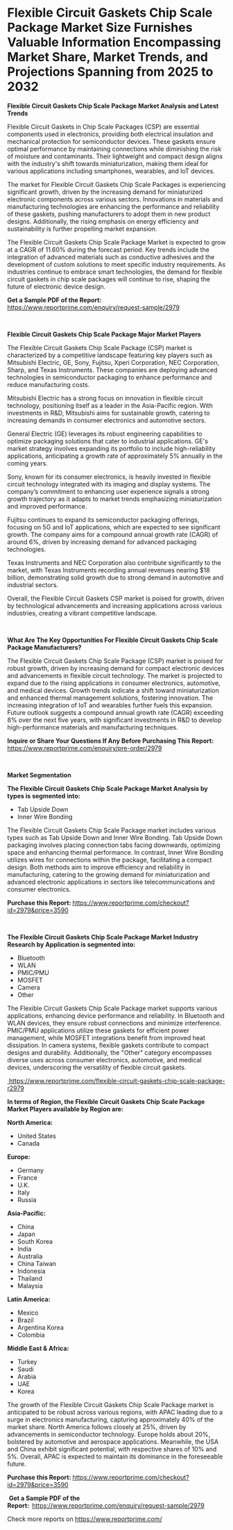 <p><h1>Flexible Circuit Gaskets Chip Scale Package Market Size Furnishes Valuable Information Encompassing Market Share, Market Trends, and Projections Spanning from 2025 to 2032</h1></p><p><strong>Flexible Circuit Gaskets Chip Scale Package Market Analysis and Latest Trends</strong></p>
<p><p>Flexible Circuit Gaskets in Chip Scale Packages (CSP) are essential components used in electronics, providing both electrical insulation and mechanical protection for semiconductor devices. These gaskets ensure optimal performance by maintaining connections while diminishing the risk of moisture and contaminants. Their lightweight and compact design aligns with the industry's shift towards miniaturization, making them ideal for various applications including smartphones, wearables, and IoT devices.</p><p>The market for Flexible Circuit Gaskets Chip Scale Packages is experiencing significant growth, driven by the increasing demand for miniaturized electronic components across various sectors. Innovations in materials and manufacturing technologies are enhancing the performance and reliability of these gaskets, pushing manufacturers to adopt them in new product designs. Additionally, the rising emphasis on energy efficiency and sustainability is further propelling market expansion.</p><p>The Flexible Circuit Gaskets Chip Scale Package Market is expected to grow at a CAGR of 11.60% during the forecast period. Key trends include the integration of advanced materials such as conductive adhesives and the development of custom solutions to meet specific industry requirements. As industries continue to embrace smart technologies, the demand for flexible circuit gaskets in chip scale packages will continue to rise, shaping the future of electronic device design.</p></p>
<p><strong>Get a Sample PDF of the Report:&nbsp;</strong> <a href="https://www.reportprime.com/enquiry/request-sample/2979?utm_campaign=3554&utm_medium=2&utm_source=Github&utm_content=ia&utm_term=18032025&utm_id=flexible-circuit-gaskets-chip-scale-package">https://www.reportprime.com/enquiry/request-sample/2979</a></p>
<p>&nbsp;</p>
<p><strong>Flexible Circuit Gaskets Chip Scale Package Major Market Players</strong></p>
<p><p>The Flexible Circuit Gaskets Chip Scale Package (CSP) market is characterized by a competitive landscape featuring key players such as Mitsubishi Electric, GE, Sony, Fujitsu, Xperi Corporation, NEC Corporation, Sharp, and Texas Instruments. These companies are deploying advanced technologies in semiconductor packaging to enhance performance and reduce manufacturing costs.</p><p>Mitsubishi Electric has a strong focus on innovation in flexible circuit technology, positioning itself as a leader in the Asia-Pacific region. With investments in R&D, Mitsubishi aims for sustainable growth, catering to increasing demands in consumer electronics and automotive sectors. </p><p>General Electric (GE) leverages its robust engineering capabilities to optimize packaging solutions that cater to industrial applications. GE's market strategy involves expanding its portfolio to include high-reliability applications, anticipating a growth rate of approximately 5% annually in the coming years.</p><p>Sony, known for its consumer electronics, is heavily invested in flexible circuit technology integrated with its imaging and display systems. The company’s commitment to enhancing user experience signals a strong growth trajectory as it adapts to market trends emphasizing miniaturization and improved performance.</p><p>Fujitsu continues to expand its semiconductor packaging offerings, focusing on 5G and IoT applications, which are expected to see significant growth. The company aims for a compound annual growth rate (CAGR) of around 6%, driven by increasing demand for advanced packaging technologies.</p><p>Texas Instruments and NEC Corporation also contribute significantly to the market, with Texas Instruments recording annual revenues nearing $18 billion, demonstrating solid growth due to strong demand in automotive and industrial sectors.</p><p>Overall, the Flexible Circuit Gaskets CSP market is poised for growth, driven by technological advancements and increasing applications across various industries, creating a vibrant competitive landscape.</p></p>
<p>&nbsp;</p>
<p><strong>What Are The Key Opportunities For Flexible Circuit Gaskets Chip Scale Package Manufacturers?</strong></p>
<p><p>The Flexible Circuit Gaskets Chip Scale Package (CSP) market is poised for robust growth, driven by increasing demand for compact electronic devices and advancements in flexible circuit technology. The market is projected to expand due to the rising applications in consumer electronics, automotive, and medical devices. Growth trends indicate a shift toward miniaturization and enhanced thermal management solutions, fostering innovation. The increasing integration of IoT and wearables further fuels this expansion. Future outlook suggests a compound annual growth rate (CAGR) exceeding 8% over the next five years, with significant investments in R&D to develop high-performance materials and manufacturing techniques.</p></p>
<p><strong>Inquire or Share Your Questions If Any Before Purchasing This Report:</strong> <a href="https://www.reportprime.com/enquiry/pre-order/2979?utm_campaign=3554&utm_medium=2&utm_source=Github&utm_content=ia&utm_term=18032025&utm_id=flexible-circuit-gaskets-chip-scale-package">https://www.reportprime.com/enquiry/pre-order/2979</a></p>
<p>&nbsp;</p>
<p><strong>Market Segmentation</strong></p>
<p><strong>The Flexible Circuit Gaskets Chip Scale Package Market Analysis by types is segmented into:</strong></p>
<p><ul><li>Tab Upside Down</li><li>Inner Wire Bonding</li></ul></p>
<p><p>The Flexible Circuit Gaskets Chip Scale Package market includes various types such as Tab Upside Down and Inner Wire Bonding. Tab Upside Down packaging involves placing connection tabs facing downwards, optimizing space and enhancing thermal performance. In contrast, Inner Wire Bonding utilizes wires for connections within the package, facilitating a compact design. Both methods aim to improve efficiency and reliability in manufacturing, catering to the growing demand for miniaturization and advanced electronic applications in sectors like telecommunications and consumer electronics.</p></p>
<p><strong>Purchase this Report:&nbsp;</strong><a href="https://www.reportprime.com/checkout?id=2979&price=3590&utm_campaign=3554&utm_medium=2&utm_source=Github&utm_content=ia&utm_term=18032025&utm_id=flexible-circuit-gaskets-chip-scale-package">https://www.reportprime.com/checkout?id=2979&price=3590</a></p>
<p>&nbsp;</p>
<p><strong>The Flexible Circuit Gaskets Chip Scale Package Market Industry Research by Application is segmented into:</strong></p>
<p><ul><li>Bluetooth</li><li>WLAN</li><li>PMIC/PMU</li><li>MOSFET</li><li>Camera</li><li>Other</li></ul></p>
<p><p>The Flexible Circuit Gaskets Chip Scale Package market supports various applications, enhancing device performance and reliability. In Bluetooth and WLAN devices, they ensure robust connections and minimize interference. PMIC/PMU applications utilize these gaskets for efficient power management, while MOSFET integrations benefit from improved heat dissipation. In camera systems, flexible gaskets contribute to compact designs and durability. Additionally, the "Other" category encompasses diverse uses across consumer electronics, automotive, and medical devices, underscoring the versatility of flexible circuit gaskets.</p></p>
<p><a href="https://www.reportprime.com/flexible-circuit-gaskets-chip-scale-package-r2979?utm_campaign=3554&utm_medium=2&utm_source=Github&utm_content=ia&utm_term=18032025&utm_id=flexible-circuit-gaskets-chip-scale-package">&nbsp;https://www.reportprime.com/flexible-circuit-gaskets-chip-scale-package-r2979</a></p>
<p><strong>In terms of Region, the Flexible Circuit Gaskets Chip Scale Package Market Players available by Region are:</strong></p>
<p>
    <p> <strong> North America: </strong>
        <ul>
            <li>United States</li>
            <li>Canada</li>
        </ul>
        </p> 
    <p> <strong> Europe: </strong>
        <ul>
            <li>Germany</li>
            <li>France</li>
            <li>U.K.</li>
            <li>Italy</li>
            <li>Russia</li>
        </ul>
        </p> 
    <p> <strong> Asia-Pacific: </strong>
        <ul>
            <li>China</li>
            <li>Japan</li>
            <li>South Korea</li>
            <li>India</li>
            <li>Australia</li>
            <li>China Taiwan</li>
            <li>Indonesia</li>
            <li>Thailand</li>
            <li>Malaysia</li>
        </ul>
        </p> 
    <p> <strong> Latin America: </strong>
        <ul>
            <li>Mexico</li>
            <li>Brazil</li>
            <li>Argentina Korea</li>
            <li>Colombia</li>
        </ul>
        </p> 
    <p> <strong> Middle East & Africa: </strong>
        <ul>
            <li>Turkey</li>
            <li>Saudi</li>
            <li>Arabia</li>
            <li>UAE</li>
            <li>Korea</li>
        </ul>
    </p>
    </p>
<p><p>The growth of the Flexible Circuit Gaskets Chip Scale Package market is anticipated to be robust across various regions, with APAC leading due to a surge in electronics manufacturing, capturing approximately 40% of the market share. North America follows closely at 25%, driven by advancements in semiconductor technology. Europe holds about 20%, bolstered by automotive and aerospace applications. Meanwhile, the USA and China exhibit significant potential, with respective shares of 10% and 5%. Overall, APAC is expected to maintain its dominance in the foreseeable future.</p></p>
<p><strong>Purchase this Report: </strong><a href="https://www.reportprime.com/checkout?id=2979&price=3590&utm_campaign=3554&utm_medium=2&utm_source=Github&utm_content=ia&utm_term=18032025&utm_id=flexible-circuit-gaskets-chip-scale-package">https://www.reportprime.com/checkout?id=2979&price=3590</a></p>
<p>&nbsp;<strong>Get a Sample PDF of the Report:&nbsp;&nbsp;</strong><a href="https://www.reportprime.com/enquiry/request-sample/2979?utm_campaign=3554&utm_medium=2&utm_source=Github&utm_content=ia&utm_term=18032025&utm_id=flexible-circuit-gaskets-chip-scale-package">https://www.reportprime.com/enquiry/request-sample/2979</a></p>
<p><strong></strong></p>
<p>Check more reports on <a href="https://www.reportprime.com/?utm_campaign=3554&utm_medium=2&utm_source=Github&utm_content=ia&utm_term=18032025&utm_id=flexible-circuit-gaskets-chip-scale-package">https://www.reportprime.com/</a></p>